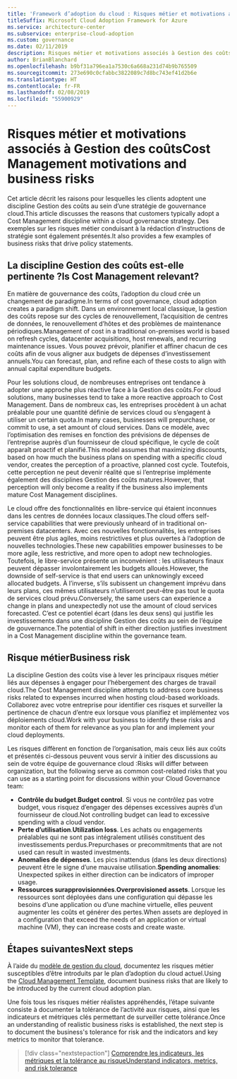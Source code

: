 ```yaml
---
title: 'Framework d’adoption du cloud : Risques métier et motivations associés à Gestion des coûts'
titleSuffix: Microsoft Cloud Adoption Framework for Azure
ms.service: architecture-center
ms.subservice: enterprise-cloud-adoption
ms.custom: governance
ms.date: 02/11/2019
description: Risques métier et motivations associés à Gestion des coûts
author: BrianBlanchard
ms.openlocfilehash: b9bf31a796ea1a7530c6a668a231d74b9b765509
ms.sourcegitcommit: 273e690c0cfabbc3822089c7d8bc743ef41d2b6e
ms.translationtype: HT
ms.contentlocale: fr-FR
ms.lasthandoff: 02/08/2019
ms.locfileid: "55900929"
---
```

# <a name="cost-management-motivations-and-business-risks"></a><span data-ttu-id="f7ee2-103">Risques métier et motivations associés à Gestion des coûts</span><span class="sxs-lookup"><span data-stu-id="f7ee2-103">Cost Management motivations and business risks</span></span>

<span data-ttu-id="f7ee2-104">Cet article décrit les raisons pour lesquelles les clients adoptent une discipline Gestion des coûts au sein d’une stratégie de gouvernance cloud.</span><span class="sxs-lookup"><span data-stu-id="f7ee2-104">This article discusses the reasons that customers typically adopt a Cost Management discipline within a cloud governance strategy.</span></span> <span data-ttu-id="f7ee2-105">Des exemples sur les risques métier conduisant à la rédaction d’instructions de stratégie sont également présentés.</span><span class="sxs-lookup"><span data-stu-id="f7ee2-105">It also provides a few examples of business risks that drive policy statements.</span></span>

<!-- markdownlint-disable MD026 -->

## <a name="is-cost-management-relevant"></a><span data-ttu-id="f7ee2-106">La discipline Gestion des coûts est-elle pertinente ?</span><span class="sxs-lookup"><span data-stu-id="f7ee2-106">Is Cost Management relevant?</span></span>

<span data-ttu-id="f7ee2-107">En matière de gouvernance des coûts, l’adoption du cloud crée un changement de paradigme.</span><span class="sxs-lookup"><span data-stu-id="f7ee2-107">In terms of cost governance, cloud adoption creates a paradigm shift.</span></span> <span data-ttu-id="f7ee2-108">Dans un environnement local classique, la gestion des coûts repose sur des cycles de renouvellement, l’acquisition de centres de données, le renouvellement d’hôtes et des problèmes de maintenance périodiques.</span><span class="sxs-lookup"><span data-stu-id="f7ee2-108">Management of cost in a traditional on-premises world is based on refresh cycles, datacenter acquisitions, host renewals, and recurring maintenance issues.</span></span> <span data-ttu-id="f7ee2-109">Vous pouvez prévoir, planifier et affiner chacun de ces coûts afin de vous aligner aux budgets de dépenses d’investissement annuels.</span><span class="sxs-lookup"><span data-stu-id="f7ee2-109">You can forecast, plan, and refine each of these costs to align with annual capital expenditure budgets.</span></span>

<span data-ttu-id="f7ee2-110">Pour les solutions cloud, de nombreuses entreprises ont tendance à adopter une approche plus réactive face à la Gestion des coûts.</span><span class="sxs-lookup"><span data-stu-id="f7ee2-110">For cloud solutions, many businesses tend to take a more reactive approach to Cost Management.</span></span> <span data-ttu-id="f7ee2-111">Dans de nombreux cas, les entreprises procèdent à un achat préalable pour une quantité définie de services cloud ou s’engagent à utiliser un certain quota.</span><span class="sxs-lookup"><span data-stu-id="f7ee2-111">In many cases, businesses will prepurchase, or commit to use, a set amount of cloud services.</span></span> <span data-ttu-id="f7ee2-112">Dans ce modèle, avec l’optimisation des remises en fonction des prévisions de dépenses de l’entreprise auprès d’un fournisseur de cloud spécifique, le cycle de coût apparaît proactif et planifié.</span><span class="sxs-lookup"><span data-stu-id="f7ee2-112">This model assumes that maximizing discounts, based on how much the business plans on spending with a specific cloud vendor, creates the perception of a proactive, planned cost cycle.</span></span> <span data-ttu-id="f7ee2-113">Toutefois, cette perception ne peut devenir réalité que si l’entreprise implémente également des disciplines Gestion des coûts matures.</span><span class="sxs-lookup"><span data-stu-id="f7ee2-113">However, that perception will only become a reality if the business also implements mature Cost Management disciplines.</span></span>

<span data-ttu-id="f7ee2-114">Le cloud offre des fonctionnalités en libre-service qui étaient inconnues dans les centres de données locaux classiques.</span><span class="sxs-lookup"><span data-stu-id="f7ee2-114">The cloud offers self-service capabilities that were previously unheard of in traditional on-premises datacenters.</span></span> <span data-ttu-id="f7ee2-115">Avec ces nouvelles fonctionnalités, les entreprises peuvent être plus agiles, moins restrictives et plus ouvertes à l’adoption de nouvelles technologies.</span><span class="sxs-lookup"><span data-stu-id="f7ee2-115">These new capabilities empower businesses to be more agile, less restrictive, and more open to adopt new technologies.</span></span> <span data-ttu-id="f7ee2-116">Toutefois, le libre-service présente un inconvénient : les utilisateurs finaux peuvent dépasser involontairement les budgets alloués.</span><span class="sxs-lookup"><span data-stu-id="f7ee2-116">However, the downside of self-service is that end users can unknowingly exceed allocated budgets.</span></span> <span data-ttu-id="f7ee2-117">À l’inverse, s’ils subissent un changement imprévu dans leurs plans, ces mêmes utilisateurs n’utiliseront peut-être pas tout le quota de services cloud prévu.</span><span class="sxs-lookup"><span data-stu-id="f7ee2-117">Conversely, the same users can experience a change in plans and unexpectedly not use the amount of cloud services forecasted.</span></span> <span data-ttu-id="f7ee2-118">C’est ce potentiel écart (dans les deux sens) qui justifie les investissements dans une discipline Gestion des coûts au sein de l’équipe de gouvernance.</span><span class="sxs-lookup"><span data-stu-id="f7ee2-118">The potential of shift in either direction justifies investment in a Cost Management discipline within the governance team.</span></span>

## <a name="business-risk"></a><span data-ttu-id="f7ee2-119">Risque métier</span><span class="sxs-lookup"><span data-stu-id="f7ee2-119">Business risk</span></span>

<span data-ttu-id="f7ee2-120">La discipline Gestion des coûts vise à lever les principaux risques métier liés aux dépenses à engager pour l’hébergement des charges de travail cloud.</span><span class="sxs-lookup"><span data-stu-id="f7ee2-120">The Cost Management discipline attempts to address core business risks related to expenses incurred when hosting cloud-based workloads.</span></span> <span data-ttu-id="f7ee2-121">Collaborez avec votre entreprise pour identifier ces risques et surveiller la pertinence de chacun d’entre eux lorsque vous planifiez et implémentez vos déploiements cloud.</span><span class="sxs-lookup"><span data-stu-id="f7ee2-121">Work with your business to identify these risks and monitor each of them for relevance as you plan for and implement your cloud deployments.</span></span>

<span data-ttu-id="f7ee2-122">Les risques diffèrent en fonction de l’organisation, mais ceux liés aux coûts et présentés ci-dessous peuvent vous servir à initier des discussions au sein de votre équipe de gouvernance cloud :</span><span class="sxs-lookup"><span data-stu-id="f7ee2-122">Risks will differ between organization, but the following serve as common cost-related risks that you can use as a starting point for discussions within your Cloud Governance team:</span></span>

- <span data-ttu-id="f7ee2-123">**Contrôle du budget**.</span><span class="sxs-lookup"><span data-stu-id="f7ee2-123">**Budget control**.</span></span> <span data-ttu-id="f7ee2-124">Si vous ne contrôlez pas votre budget, vous risquez d’engager des dépenses excessives auprès d’un fournisseur de cloud.</span><span class="sxs-lookup"><span data-stu-id="f7ee2-124">Not controlling budget can lead to excessive spending with a cloud vendor.</span></span>
- <span data-ttu-id="f7ee2-125">**Perte d’utilisation**.</span><span class="sxs-lookup"><span data-stu-id="f7ee2-125">**Utilization loss**.</span></span> <span data-ttu-id="f7ee2-126">Les achats ou engagements préalables qui ne sont pas intégralement utilisés constituent des investissements perdus.</span><span class="sxs-lookup"><span data-stu-id="f7ee2-126">Prepurchases or precommitments that are not used can result in wasted investments.</span></span>
- <span data-ttu-id="f7ee2-127">**Anomalies de dépenses**. Les pics inattendus (dans les deux directions) peuvent être le signe d’une mauvaise utilisation.</span><span class="sxs-lookup"><span data-stu-id="f7ee2-127">**Spending anomalies**: Unexpected spikes in either direction can be indicators of improper usage.</span></span>
- <span data-ttu-id="f7ee2-128">**Ressources surapprovisionnées**.</span><span class="sxs-lookup"><span data-stu-id="f7ee2-128">**Overprovisioned assets**.</span></span> <span data-ttu-id="f7ee2-129">Lorsque les ressources sont déployées dans une configuration qui dépasse les besoins d’une application ou d’une machine virtuelle, elles peuvent augmenter les coûts et générer des pertes.</span><span class="sxs-lookup"><span data-stu-id="f7ee2-129">When assets are deployed in a configuration that exceed the needs of an application or virtual machine (VM), they can increase costs and create waste.</span></span>

## <a name="next-steps"></a><span data-ttu-id="f7ee2-130">Étapes suivantes</span><span class="sxs-lookup"><span data-stu-id="f7ee2-130">Next steps</span></span>

<span data-ttu-id="f7ee2-131">À l’aide du [modèle de gestion du cloud](./template.md), documentez les risques métier susceptibles d’être introduits par le plan d’adoption du cloud actuel.</span><span class="sxs-lookup"><span data-stu-id="f7ee2-131">Using the [Cloud Management Template](./template.md), document business risks that are likely to be introduced by the current cloud adoption plan.</span></span>

<span data-ttu-id="f7ee2-132">Une fois tous les risques métier réalistes appréhendés, l’étape suivante consiste à documenter la tolérance de l’activité aux risques, ainsi que les indicateurs et métriques clés permettant de surveiller cette tolérance.</span><span class="sxs-lookup"><span data-stu-id="f7ee2-132">Once an understanding of realistic business risks is established, the next step is to document the business's tolerance for risk and the indicators and key metrics to monitor that tolerance.</span></span>

> [!div class="nextstepaction"]
> [<span data-ttu-id="f7ee2-133">Comprendre les indicateurs, les métriques et la tolérance au risque</span><span class="sxs-lookup"><span data-stu-id="f7ee2-133">Understand indicators, metrics, and risk tolerance</span></span>](./metrics-tolerance.md)
